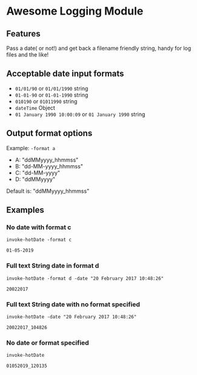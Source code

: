 # Awesome Logging Module

## Features
Pass a date( or not!) and get back a filename friendly string, handy for log files and the like!

## Acceptable date input formats
* `01/01/90` or `01/01/1990` string
* `01-01-90` or `01-01-1990` string
* `010190` or `01011990` string
* `dateTime` Object
* `01 January 1990 10:00:09` or `01 January 1990` string

## Output format options
Example: `-format a`

* A: "ddMMyyyy_hhmmss" 
* B: "dd-MM-yyyy_hhmmss"
* C: "dd-MM-yyyy"
* D: "ddMMyyyy"

Default is: "ddMMyyyy_hhmmss"

## Examples

### No date with format c

`invoke-hotDate -format c` 
```
01-05-2019
```

### Full text String date in format d

`invoke-hotDate -format d -date "20 February 2017 10:48:26"`
```
20022017
```

### Full text String date with no format specified 

`invoke-hotDate -date "20 February 2017 10:48:26"`
```
20022017_104826
```


### No date or format specified 

`invoke-hotDate`
```
01052019_120135
```